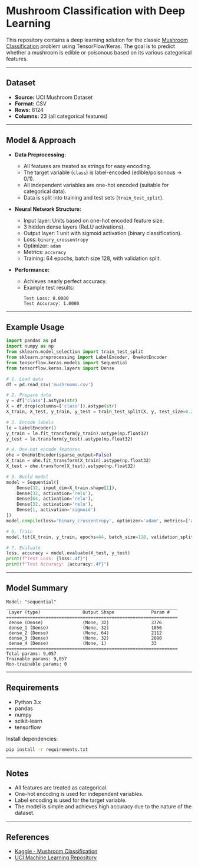# Mushroom Classification with Deep Learning

This repository contains a deep learning solution for the classic [Mushroom Classification](https://www.kaggle.com/datasets/uciml/mushroom-classification) problem using TensorFlow/Keras. The goal is to predict whether a mushroom is edible or poisonous based on its various categorical features.

---

## Dataset

- **Source:** UCI Mushroom Dataset
- **Format:** CSV
- **Rows:** 8124
- **Columns:** 23 (all categorical features)

---

## Model & Approach

- **Data Preprocessing:**
  - All features are treated as strings for easy encoding.
  - The target variable (`class`) is label-encoded (edible/poisonous → 0/1).
  - All independent variables are one-hot encoded (suitable for categorical data).
  - Data is split into training and test sets (`train_test_split`).

- **Neural Network Structure:**
  - Input layer: Units based on one-hot encoded feature size.
  - 3 hidden dense layers (ReLU activations).
  - Output layer: 1 unit with sigmoid activation (binary classification).
  - Loss: `binary_crossentropy`
  - Optimizer: `adam`
  - Metrics: `accuracy`
  - Training: 64 epochs, batch size 128, with validation split.

- **Performance:**
  - Achieves nearly perfect accuracy.
  - Example test results:
    ```
    Test Loss: 0.0000
    Test Accuracy: 1.0000
    ```

---

## Example Usage

```python
import pandas as pd
import numpy as np
from sklearn.model_selection import train_test_split
from sklearn.preprocessing import LabelEncoder, OneHotEncoder
from tensorflow.keras.models import Sequential
from tensorflow.keras.layers import Dense

# 1. Load data
df = pd.read_csv('mushrooms.csv')

# 2. Prepare data
y = df['class'].astype(str)
X = df.drop(columns=['class']).astype(str)
X_train, X_test, y_train, y_test = train_test_split(X, y, test_size=0.25, random_state=42)

# 3. Encode labels
le = LabelEncoder()
y_train = le.fit_transform(y_train).astype(np.float32)
y_test = le.transform(y_test).astype(np.float32)

# 4. One-hot encode features
ohe = OneHotEncoder(sparse_output=False)
X_train = ohe.fit_transform(X_train).astype(np.float32)
X_test = ohe.transform(X_test).astype(np.float32)

# 5. Build model
model = Sequential([
    Dense(32, input_dim=X_train.shape[1]),
    Dense(32, activation='relu'),
    Dense(64, activation='relu'),
    Dense(32, activation='relu'),
    Dense(1, activation='sigmoid')
])
model.compile(loss='binary_crossentropy', optimizer='adam', metrics=['accuracy'])

# 6. Train
model.fit(X_train, y_train, epochs=64, batch_size=128, validation_split=0.2)

# 7. Evaluate
loss, accuracy = model.evaluate(X_test, y_test)
print(f"Test Loss: {loss:.4f}")
print(f"Test Accuracy: {accuracy:.4f}")
```

---

## Model Summary

```
Model: "sequential"
_________________________________________________________________
 Layer (type)                Output Shape              Param #   
=================================================================
 dense (Dense)               (None, 32)                3776      
 dense_1 (Dense)             (None, 32)                1056      
 dense_2 (Dense)             (None, 64)                2112      
 dense_3 (Dense)             (None, 32)                2080      
 dense_4 (Dense)             (None, 1)                 33        
=================================================================
Total params: 9,057
Trainable params: 9,057
Non-trainable params: 0
```

---

## Requirements

- Python 3.x
- pandas
- numpy
- scikit-learn
- tensorflow

Install dependencies:
```bash
pip install -r requirements.txt
```

---

## Notes

- All features are treated as categorical.
- One-hot encoding is used for independent variables.
- Label encoding is used for the target variable.
- The model is simple and achieves high accuracy due to the nature of the dataset.

---

## References

- [Kaggle - Mushroom Classification](https://www.kaggle.com/datasets/uciml/mushroom-classification)
- [UCI Machine Learning Repository](https://archive.ics.uci.edu/ml/datasets/mushroom)
